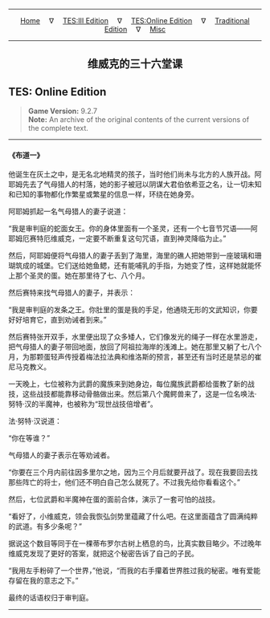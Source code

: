 
---

<!-- Jekyll Page Links -->

<center>
<a href="../../../../index.html">Home</a>
&emsp;&nabla;&emsp;
<a href="../../../index-tes3.html">TES:III Edition</a>
&emsp;&nabla;&emsp;
<a href="../../../index-teso.html">TES:Online Edition</a>
&emsp;&nabla;&emsp;
<a href="../../../index-traditional.html">Traditional Edition</a>
&emsp;&nabla;&emsp;
<a href="../../../index-misc.html">Misc</a>
</center>

<!-- Markdown Body Below: -->

---

<center>
<h2><span style="font-family:Georgia">维威克的三十六堂课</span></h2>
</center>

## TES: Online Edition

> __Game Version:__ 9.2.7\
> __Note:__ An archive of the original contents of the current versions of the complete text.

---

#### 《布道一》

他诞生在灰土之中，是无名北地精灵的孩子，当时他们尚未与北方的人族开战。阿耶姆先去了气母猎人的村落，她的影子被冠以阴谋大君伯依希亚之名，让一切未知和已知的事物都化作繁星或繁星的信息一样，环绕在她身旁。

阿耶姆抓起一名气母猎人的妻子说道：

“我是审判庭的蛇面女王。你的身体里面有一个圣灵，还有一个七音节咒语——阿耶姆厄赛特厄维威克，一定要不断重复这句咒语，直到神灵降临为止。”

然后，阿耶姆便将气母猎人的妻子丢到了海里，海里的礁人把她带到一座玻璃和珊瑚筑成的城堡。它们送给她鱼鳃，还有能哺乳的手指，为她变了性，这样她就能怀上那个圣灵的蛋。她在那里待了七、八个月。

然后赛特来找气母猎人的妻子，并表示：

“我是审判庭的发条之王。你肚里的蛋是我的手足，他通晓无形的文武知识，你要好好培育它，直到劝诫者到来。”

然后赛特张开双手，水里便出现了众多矮人，它们像发光的绳子一样在水里游走，把气母猎人的妻子带回地面，放回了阿祖拉海岸的浅滩上。她在那里又躺了七八个月，为那颗蛋轻声传授着梅法拉法典和维洛斯的预言，甚至还有当时还是禁忌的崔尼马克教义。

一天晚上，七位被称为武爵的魔族来到她身边，每位魔族武爵都给蛋教了新的战技，这些战技都能靠移动骨骼做出来。然后第八个魔鳄兽来了，这是一位名唤法·努特·汉的半魔神，也被称为“现世战技倍增者”。

法·努特·汉说道：

“你在等谁？”

气母猎人的妻子表示在等劝诫者。

“你要在三个月内前往因多里尔之地，因为三个月后就要开战了。现在我要回去找那些阵亡的将士，他们还不明白自己怎么就死了。不过我先给你看看这个。”

然后，七位武爵和半魔神在蛋的面前合体，演示了一套可怕的战技。

“看好了，小维威克，领会我恢弘剑势里蕴藏了什么吧。在这里面蕴含了圆满纯粹的武道。有多少条呢？”

据说这个数目等同于在一棵蒂布罗尔古树上栖息的鸟，比真实数目略少。不过晚年维威克发现了更好的答案，就把这个秘密告诉了自己的子民。

“我用左手粉碎了一个世界，”他说，“而我的右手攥着世界胜过我的秘密。唯有爱能存留在我的意志之下。”

最终的话语权归于审判庭。

---
